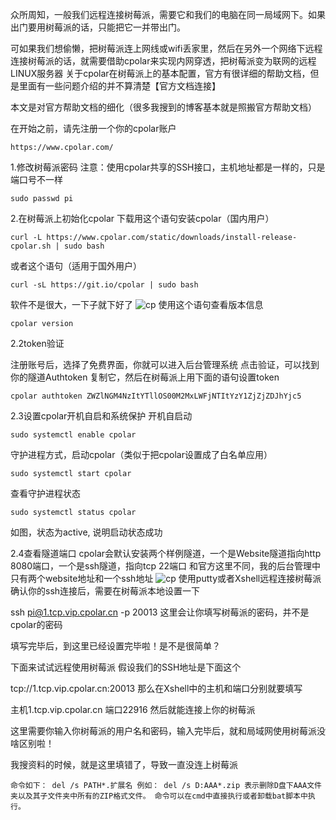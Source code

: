 众所周知，一般我们远程连接树莓派，需要它和我们的电脑在同一局域网下。如果出门要用树莓派的话，只能把它一并带出门。

可如果我们想偷懒，把树莓派连上网线或wifi丢家里，然后在另外一个网络下远程连接树莓派的话，就需要借助cpolar来实现内网穿透，把树莓派变为联网的远程LINUX服务器
关于cpolar在树莓派上的基本配置，官方有很详细的帮助文档，但是里面有一些问题介绍的并不算清楚【官方文档连接】

本文是对官方帮助文档的细化（很多我搜到的博客基本就是照搬官方帮助文档）

在开始之前，请先注册一个你的cpolar账户

```https://www.cpolar.com/```

1.修改树莓派密码
注意：使用cpolar共享的SSH接口，主机地址都是一样的，只是端口号不一样

```sudo passwd pi```

2.在树莓派上初始化cpolar
下载用这个语句安装cpolar（国内用户）

```curl -L https://www.cpolar.com/static/downloads/install-release-cpolar.sh | sudo bash```

或者这个语句（适用于国外用户）

```curl -sL https://git.io/cpolar | sudo bash```

软件不是很大，一下子就下好了
![cp](./images/cp.png)
使用这个语句查看版本信息

```cpolar version```

2.2token验证

注册账号后，选择了免费界面，你就可以进入后台管理系统
点击验证，可以找到你的隧道Authtoken
复制它，然后在树莓派上用下面的语句设置token

```cpolar authtoken ZWZlNGM4NzItYTllOS00M2MxLWFjNTItYzY1ZjZjZDJhYjc5```


2.3设置cpolar开机自启和系统保护
开机自启动

```sudo systemctl enable cpolar```

守护进程方式，启动cpolar（类似于把cpolar设置成了白名单应用）

```sudo systemctl start cpolar```

查看守护进程状态

```sudo systemctl status cpolar```

如图，状态为active, 说明启动状态成功

2.4查看隧道端口
cpolar会默认安装两个样例隧道，一个是Website隧道指向http 8080端口，一个是ssh隧道，指向tcp 22端口
和官方这里不同，我的后台管理中只有两个website地址和一个ssh地址
![cp](./images/cp2.png)
使用putty或者Xshell远程连接树莓派
确认你的ssh连接后，需要在树莓派本地设置一下

ssh pi@1.tcp.vip.cpolar.cn -p 20013
这里会让你填写树莓派的密码，并不是cpolar的密码

填写完毕后，到这里已经设置完毕啦！是不是很简单？

下面来试试远程使用树莓派
假设我们的SSH地址是下面这个

tcp://1.tcp.vip.cpolar.cn:20013
那么在Xshell中的主机和端口分别就要填写

主机1.tcp.vip.cpolar.cn
端口22916
然后就能连接上你的树莓派

这里需要你输入你树莓派的用户名和密码，输入完毕后，就和局域网使用树莓派没啥区别啦！

我搜资料的时候，就是这里填错了，导致一直没连上树莓派


```
命令如下： del /s PATH*.扩展名 例如： del /s D:AAA*.zip 表示删除D盘下AAA文件夹以及其子文件夹中所有的ZIP格式文件。 命令可以在cmd中直接执行或者卸载bat脚本中执行。
```
